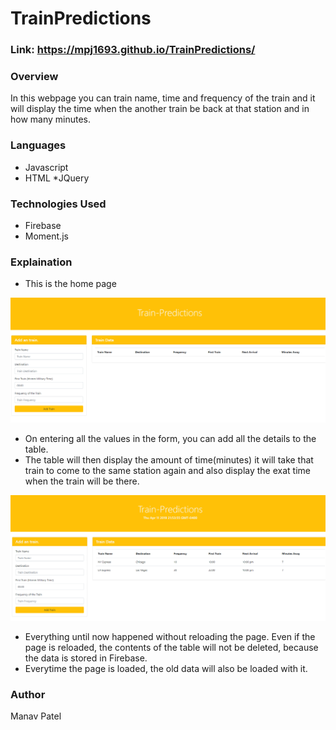 # TrainPredictions

### Link: https://mpj1693.github.io/TrainPredictions/

### Overview

In this webpage you can train name, time and frequency of the train and it will display the time when the another train be back at that station and in how many minutes.

### Languages

* Javascript
* HTML
*JQuery

### Technologies Used
* Firebase
* Moment.js

### Explaination

* This is the home page

![Intial Page Layout](assets/images/image1.PNG)

* On entering all the values in the form, you can add all the details to the table.
* The table will then display the amount of time(minutes) it will take that train to come to the same station again and also display the exat time when the train will be there. 

![Question Screenshot](assets/images/image2.PNG)


* Everything until now happened without reloading the page. Even if the page is reloaded, the contents of the table will not be deleted, because the data is stored in Firebase.
* Everytime the page is loaded, the old data will also be loaded with it.

### Author

Manav Patel
